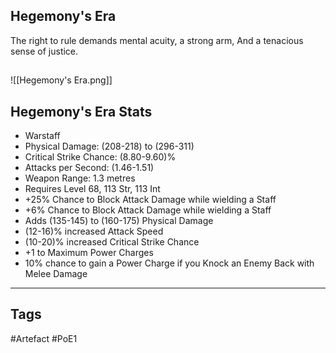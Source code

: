 ## Hegemony's Era
The right to rule demands mental acuity,
a strong arm,
And a tenacious sense of justice.
##
![[Hegemony's Era.png]]
## Hegemony's Era Stats
- Warstaff
- Physical Damage: (208-218) to (296-311)
- Critical Strike Chance: (8.80-9.60)%
- Attacks per Second: (1.46-1.51)
- Weapon Range: 1.3 metres
- Requires Level 68, 113 Str, 113 Int
- +25% Chance to Block Attack Damage while wielding a Staff
- +6% Chance to Block Attack Damage while wielding a Staff
- Adds (135-145) to (160-175) Physical Damage
- (12-16)% increased Attack Speed
- (10-20)% increased Critical Strike Chance
- +1 to Maximum Power Charges
- 10% chance to gain a Power Charge if you Knock an Enemy Back with Melee Damage


---
## Tags
#Artefact
#PoE1